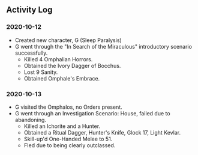 Activity Log
------------

### 2020-10-12
- Created new character, G (Sleep Paralysis)
- G went through the "In Search of the Miraculous" introductory scenario successfully.
  - Killed 4 Omphalian Horrors.
  - Obtained the Ivory Dagger of Bocchus.
  - Lost 9 Sanity.
  - Obtained Omphale's Embrace.

### 2020-10-13
- G visited the Omphalos, no Orders present.
- G went through an Investigation Scenario: House, failed due to abandoning.
  - Killed an Ichorite and a Hunter.
  - Obtained a Ritual Dagger, Hunter's Knife, Glock 17, Light Kevlar.
  - Skill-up'd One-Handed Melee to 51.
  - Fled due to being clearly outclassed.
